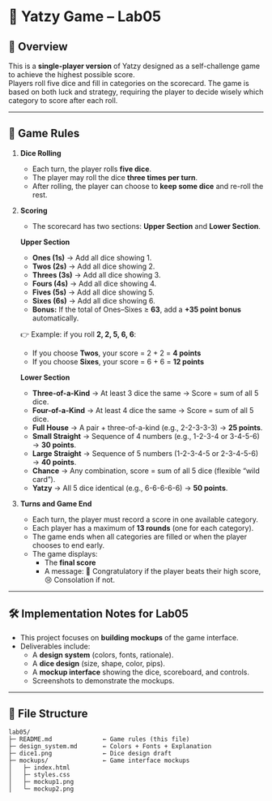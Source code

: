 # 🎲 Yatzy Game – Lab05

## 📌 Overview
This is a **single-player version** of Yatzy designed as a self-challenge game to achieve the highest possible score.  
Players roll five dice and fill in categories on the scorecard. The game is based on both luck and strategy, requiring the player to decide wisely which category to score after each roll.

---

## 📖 Game Rules

1. **Dice Rolling**
    - Each turn, the player rolls **five dice**.
    - The player may roll the dice **three times per turn**.
    - After rolling, the player can choose to **keep some dice** and re-roll the rest.

2. **Scoring**
    - The scorecard has two sections: **Upper Section** and **Lower Section**.

   **Upper Section**
    - **Ones (1s)** → Add all dice showing 1.
    - **Twos (2s)** → Add all dice showing 2.
    - **Threes (3s)** → Add all dice showing 3.
    - **Fours (4s)** → Add all dice showing 4.
    - **Fives (5s)** → Add all dice showing 5.
    - **Sixes (6s)** → Add all dice showing 6.
    - **Bonus:** If the total of Ones–Sixes ≥ **63**, add a **+35 point bonus** automatically.

   👉 Example: if you roll **2, 2, 5, 6, 6**:
    - If you choose **Twos**, your score = 2 + 2 = **4 points**
    - If you choose **Sixes**, your score = 6 + 6 = **12 points**

   **Lower Section**
    - **Three-of-a-Kind** → At least 3 dice the same → Score = sum of all 5 dice.
    - **Four-of-a-Kind** → At least 4 dice the same → Score = sum of all 5 dice.
    - **Full House** → A pair + three-of-a-kind (e.g., 2-2-3-3-3) → **25 points**.
    - **Small Straight** → Sequence of 4 numbers (e.g., 1-2-3-4 or 3-4-5-6) → **30 points**.
    - **Large Straight** → Sequence of 5 numbers (1-2-3-4-5 or 2-3-4-5-6) → **40 points**.
    - **Chance** → Any combination, score = sum of all 5 dice (flexible “wild card”).
    - **Yatzy** → All 5 dice identical (e.g., 6-6-6-6-6) → **50 points**.

3. **Turns and Game End**
    - Each turn, the player must record a score in one available category.
    - Each player has a maximum of **13 rounds** (one for each category).
    - The game ends when all categories are filled or when the player chooses to end early.
    - The game displays:
        - The **final score**
        - A message: 🎉 Congratulatory if the player beats their high score, 😢 Consolation if not.

---

## 🛠️ Implementation Notes for Lab05
- This project focuses on **building mockups** of the game interface.
- Deliverables include:
    - A **design system** (colors, fonts, rationale).
    - A **dice design** (size, shape, color, pips).
    - A **mockup interface** showing the dice, scoreboard, and controls.
    - Screenshots to demonstrate the mockups.

---

## 📁 File Structure

```text
lab05/
├─ README.md              ← Game rules (this file)
├─ design_system.md       ← Colors + Fonts + Explanation
├─ dice1.png              ← Dice design draft
├─ mockups/               ← Game interface mockups
│   ├─ index.html
│   ├─ styles.css
│   ├─ mockup1.png
│   └─ mockup2.png